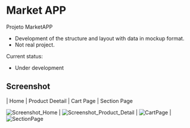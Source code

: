 # Market APP 

Projeto MarketAPP
- Development of the structure and layout with data in mockup format.
- Not real project.

Current status:
- Under development

## Screenshot

| Home  | Product Deetail | Cart Page | Section Page

![Screenshot_Home](https://user-images.githubusercontent.com/7735662/106473738-e70f5580-6482-11eb-8490-c2929cbb4d0b.png)  | ![Screenshot_Product_Detail](https://user-images.githubusercontent.com/7735662/106473734-e5de2880-6482-11eb-8511-13bf6b28cd6f.png)  |  ![CartPage](https://user-images.githubusercontent.com/7735662/106473730-e4146500-6482-11eb-9dec-47dfad456f95.png)  |  ![SectionPage](https://user-images.githubusercontent.com/7735662/106473724-e080de00-6482-11eb-952b-886d9f7273ca.png)
